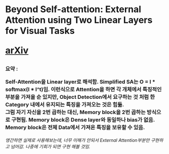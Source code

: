 <h1>
Beyond Self-attention: External Attention using Two Linear Layers for Visual Tasks

[arXiv](https://arxiv.org/abs/2105.02358)
</h1>

<h3>
요약 :  

Self-Attention을 Linear layer로 해석함.  Simplified SA는 O = I * softmax(I * I^t)임. 이런식으로 Attention을 하면 각 개체에서 특징적인 부분을 가져올 순 있지만, 
Object Detection에서 요구하는 것 처럼 한 Category 내에서 유지되는 특징을 가져오는 것은 힘듦.  
그럼 자기 자신을 2번 곱하는 대신, Memory block을 2번 곱하는 방식으로 구현됨. Memory block은 Dense layer와 동일하나 bias가 없음. Memory block은 전체 Data에서 가져온 특징을 
보유할 수 있음. 
</h3>

<h6>
앵간하면 실제로 사용해보는데, 너무 이해가 안되서 External Attention부분만 구현하고 넘어감. 나중에 기회가 되면 구현 해볼 것임.
</h6>
